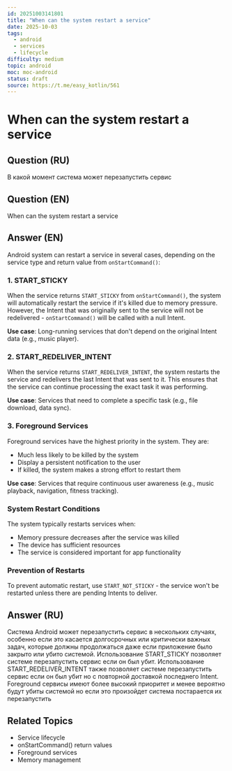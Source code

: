 ```yaml
---
id: 20251003141801
title: "When can the system restart a service"
date: 2025-10-03
tags:
  - android
  - services
  - lifecycle
difficulty: medium
topic: android
moc: moc-android
status: draft
source: https://t.me/easy_kotlin/561
---
```


# When can the system restart a service

## Question (RU)
В какой момент система может перезапустить сервис

## Question (EN)
When can the system restart a service

## Answer (EN)

Android system can restart a service in several cases, depending on the service type and return value from `onStartCommand()`:

### 1. START_STICKY
When the service returns `START_STICKY` from `onStartCommand()`, the system will automatically restart the service if it's killed due to memory pressure. However, the Intent that was originally sent to the service will not be redelivered - `onStartCommand()` will be called with a null Intent.

**Use case**: Long-running services that don't depend on the original Intent data (e.g., music player).

### 2. START_REDELIVER_INTENT
When the service returns `START_REDELIVER_INTENT`, the system restarts the service and redelivers the last Intent that was sent to it. This ensures that the service can continue processing the exact task it was performing.

**Use case**: Services that need to complete a specific task (e.g., file download, data sync).

### 3. Foreground Services
Foreground services have the highest priority in the system. They are:
- Much less likely to be killed by the system
- Display a persistent notification to the user
- If killed, the system makes a strong effort to restart them

**Use case**: Services that require continuous user awareness (e.g., music playback, navigation, fitness tracking).

### System Restart Conditions
The system typically restarts services when:
- Memory pressure decreases after the service was killed
- The device has sufficient resources
- The service is considered important for app functionality

### Prevention of Restarts
To prevent automatic restart, use `START_NOT_STICKY` - the service won't be restarted unless there are pending Intents to deliver.

## Answer (RU)
Система Android может перезапустить сервис в нескольких случаях, особенно если это касается долгосрочных или критически важных задач, которые должны продолжаться даже если приложение было закрыто или убито системой. Использование START_STICKY позволяет системе перезапустить сервис если он был убит. Использование START_REDELIVER_INTENT также позволяет системе перезапустить сервис если он был убит но с повторной доставкой последнего Intent. Foreground сервисы имеют более высокий приоритет и менее вероятно будут убиты системой но если это произойдет система постарается их перезапустить

## Related Topics
- Service lifecycle
- onStartCommand() return values
- Foreground services
- Memory management
